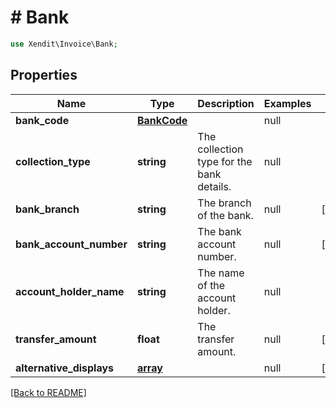 # # Bank


```php
use Xendit\Invoice\Bank;
```
## Properties

| Name | Type | Description | Examples | Notes |
| ------------ | ------------- | ------------- | ------------- | -------------|
| **bank_code** | [**BankCode**](BankCode.md) |  | null |  |
| **collection_type** | **string** | The collection type for the bank details. | null |  |
| **bank_branch** | **string** | The branch of the bank. | null |  [optional] |
| **bank_account_number** | **string** | The bank account number. | null |  [optional] |
| **account_holder_name** | **string** | The name of the account holder. | null |  |
| **transfer_amount** | **float** | The transfer amount. | null |  [optional] |
| **alternative_displays** | [**array**](AlternativeDisplayItem.md) |  | null |  [optional] |


[[Back to README]](../../README.md)
